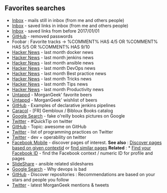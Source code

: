 ## Favorites searches
* [Inbox](https://inbox.google.com/u/0/search/!in%3Asaved%20in%3Ainbox) - mails still in inbox (from me and others people)
* [Inbox](https://inbox.google.com/u/0/search/in%3Asaved%20in%3Ainbox) - saved links in inbox (from me and others people)
* [Inbox](https://inbox.google.com/u/0/search/in%3Asaved%20and%20in%3Ainbox%20and%20before%3A2017%2F01%2F01) - saved links from before 2017/01/01
* [GitHub](https://github.com/search?utf8=%E2%9C%93&q=remove+password&type=Commits&ref=searchresults) - removed passwords
* Foobar : Favorite tracks -> %COMMENT% HAS 4/5 OR %COMMENT% HAS 5/5 OR %COMMENT% HAS 9/10
* [Hacker News](https://hn.algolia.com/?query=Docker&sort=byPopularity&prefix&page=0&dateRange=pastMonth&type=story) - last month docker news
* [Hacker News](https://hn.algolia.com/?query=Jenkins&sort=byPopularity&prefix&page=0&dateRange=pastMonth&type=story) - last month jenkins news
* [Hacker News](https://hn.algolia.com/?query=Ansible&sort=byPopularity&prefix&page=0&dateRange=pastMonth&type=story) - last month ansible news
* [Hacker News](https://hn.algolia.com/?query=devops&sort=byPopularity&prefix&page=0&dateRange=pastMonth&type=story) - last month DevOps news
* [Hacker News](https://hn.algolia.com/?query=best%20practice&sort=byPopularity&prefix&page=0&dateRange=pastMonth&type=story) - last month Best practice news
* [Hacker News](https://hn.algolia.com/?query=tricks&sort=byPopularity&prefix&page=0&dateRange=pastMonth&type=story) - last month Tricks news
* [Hacker News](https://hn.algolia.com/?query=tips&sort=byPopularity&prefix&page=0&dateRange=pastMonth&type=story) - last month Tips news
* [Hacker News](https://hn.algolia.com/?query=productivity&sort=byPopularity&prefix&page=0&dateRange=pastMonth&type=story) - last month Productivity news
* [Untappd](https://untappd.com/user/MorganGeek/beers?sort=highest_rated_their) - MorganGeek' favorite beers
* [Untappd](https://untappd.com/user/MorganGeek/wishlist) - MorganGeek' wishlist of beers
* [GitHub](https://github.com/search?utf8=%E2%9C%93&q=declarative+stage+steps&type=Code) - Examples of declarative jenkins pipelines
* [Caracol](http://www.webopac.cfwb.be/nivelles/dispatcher.aspx?action=historySearch&database=ChoiceBooks&search=((ex-%3Eej%20=%20%22Gembloux*%22))&limit=25&SRT0=ti&TYP0=&SEQ0=ascending&position=1) - [FR] Gembloux / Bibloux Books catalog 
* [Google Search](https://www.google.co.il/search?tbm=isch&q=fake+o%27reilly+books&&cad=h) - fake o'reilly books pictures on Google
* [Twitter](https://twitter.com/search?q=%23QuickTip&src=savs) - #QuickTip on twitter
* [GitHub](https://github.com/topics/awesome) - Topic: awesome on GitHub
* [Twitter](https://twitter.com/search?q=practices%20list%20programming%20&src=typd) - list of programming practices on Twitter
* [Twitter](https://twitter.com/search?q=dev%20operability&src=typd) - dev + operability on twitter
* [Facebook Mobile](https://m.facebook.com/pages/launchpoint/discover/?from=pages_nav_discover&ref=timeline_chaining) - discover pages of interest. **See also** : [Discover pages based on given contextid](https://m.facebook.com/pages/launchpoint/discover/?ref=timeline_chaining&from=timeline_chaining&contextid=499718403532040&pymlcategory=timeline_similar) or [find similar pages](https://www.facebook.com/pages/?ref=page_suggestions_on_liking_refresh&frompageid=) **Related** : * [Find your Facebook ID](https://findmyfbid.com/) - find the Facebook context / numeric ID for profile and pages
* [SlideShare](https://www.slideshare.net//tag/ansible) - ansible related slideshares
* [Google Search](https://www.google.be/search?q=why+devops+is+bad) - Why devops is bad
* [GitHub](https://github.com/discover) - Discover repositories : Recommendations are based on your stars and people you follow
* [Twitter](https://twitter.com/search?f=tweets&vertical=default&q=morgangeek&src=typd&lang=fr) - latest MorganGeek mentions & tweets
